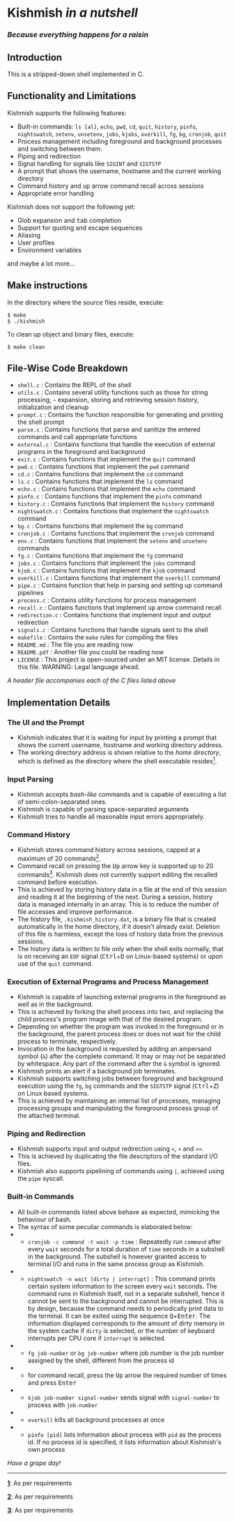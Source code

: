 # Kishmish *in a nutshell*
### *Because everything happens for a raisin*

## Introduction
This is a stripped-down shell implemented in C.

## Functionality and Limitations
Kishmish supports the following features:

- Built-in commands: `ls [al]`, `echo`, `pwd`, `cd`, `quit`, `history`, `pinfo`, `nightswatch`, `setenv`, `unsetenv`, `jobs`, `kjobs`, `overkill`, `fg`, `bg`, `cronjob`, `quit`
- Process management including foreground and background processes and switching between them.
- Piping and redirection
- Signal handling for signals like `SIGINT` and `SIGTSTP`
- A prompt that shows the username, hostname and the current working directory
- Command history and <kbd>up</kbd> arrow command recall across sessions
- Appropriate error handling

Kishmish does not support the following yet:

- Glob expansion and <kbd>tab</kbd> completion
- Support for quoting and escape sequences
- Aliasing
- User profiles
- Environment variables

and maybe a lot more...

## Make instructions

In the directory where the source files reside, execute:
```shell
$ make
$ ./kishmish
```

To clean up object and binary files, execute:
```shell
$ make clean
```

## File-Wise Code Breakdown

- `shell.c` : Contains the REPL of the shell
- `utils.c` : Contains several utility functions such as those for string processing, `~` expansion, storing and retrieving session history, initialization and cleanup
- `prompt.c` : Contains the function responsible for generating and printing the shell prompt
- `parse.c` : Contains functions that parse and sanitize the entered commands and call appropriate functions
- `external.c` : Contains functions that handle the execution of external programs in the foreground and background
- `exit.c` : Contains functions that implement the `quit` command
- `pwd.c` : Contains functions that implement the `pwd` command
- `cd.c` : Contains functions that implement the `cd` command
- `ls.c` : Contains functions that implement the `ls` command
- `echo.c` : Contains functions that implement the `echo` command
- `pinfo.c` : Contains functions that implement the `pinfo` command
- `history.c` : Contains functions that implement the `history` command
- `nightswatch.c` : Contains functions that implement the `nightswatch` command
- `bg.c` : Contains functions that implement the `bg` command
- `cronjob.c` : Contains functions that implement the `cronjob` command
- `env.c` : Contains functions that implement the `setenv` and `unsetenv` commands
- `fg.c` : Contains functions that implement the `fg` command
- `jobs.c` : Contains functions that implement the `jobs` command
- `kjob.c` : Contains functions that implement the `kjob` command
- `overkill.c` : Contains functions that implement the `overkill` command
- `pipe.c` : Contains function that help in parsing and setting up command pipelines
- `process.c` : Contains utility functions for process management
- `recall.c` : Contains functions that implement <kbd>up</kbd> arrow command recall
- `redirection.c` : Contains functions that implement input and output redirection
- `signals.c` : Contains functions that handle signals sent to the shell
- `makefile` : Contains the `make` rules for compiling the files
- `README.md` : The file you are reading now
- `README.pdf` : Another file you could be reading now
- `LICENSE` : This project is open-sourced under an MIT license. Details in this file. WARNING: Legal language ahead.

*A header file accompanies each of the C files listed above*

## Implementation Details

### The UI and the Prompt
- Kishmish indicates that it is waiting for input by printing a prompt that shows the current username, hostname and working directory address.
- The working directory address is shown relative to the *home directory*, which is defined as the directory where the shell executable resides<a id="note1" href="#foot1"><sup>1</sup></a>.

### Input Parsing
- Kishmish accepts *bash-like* commands and is capable of executing a list of semi-colon-separated ones.
- Kishmish is capable of parsing space-separated arguments
- Kishmish tries to handle all reasonable input errors appropriately.

### Command History
- Kishmish stores command history across sessions, capped at a maximum of 20 commands<a id="note2" href="#foot2"><sup>2</sup></a>.
- Command recall on pressing the <kbd>Up</kbd> arrow key is supported up to 20 commands<a id="note3" href="#foot3"><sup>3</sup></a>. Kishmish does not currently support editing the recalled command before execution.
- This is achieved by storing history data in a file at the end of this session and reading it at the beginning of the next. During a session, history data is managed internally in an array. This is to reduce the number of file accesses and improve performance.
- The history file, `.kishmish_history.dat`, is a binary file that is created automatically in the home directory, if it doesn't already exist. Deletion of this file is harmless, except the loss of history data from the previous sessions.
- The history data is written to file only when the shell exits normally, that is on receiving an `EOF` signal (<kbd>Ctrl</kbd>+<kbd>D</kbd> on Linux-based systems) or upon use of the `quit` command.

### Execution of External Programs and Process Management
- Kishmish is capable of launching external programs in the foreground as well as in the background.
- This is achieved by forking the shell process into two, and replacing the child process's program image with that of the desired program.
- Depending on whether the program was invoked in the foreground or in the background, the parent process does or does not wait for the child process to terminate, respectively.
- Invocation in the background is requested by adding an ampersand symbol (`&`) after the complete command. It may or may not be separated by whitespace. Any part of the command after the `&` symbol is ignored.
- Kishmish prints an alert if a background job terminates.
- Kishmish supports switching jobs between foreground and background execution using the `fg`, `bg` commands and the `SIGTSTP` signal (<kbd>Ctrl</kbd>+<kbd>Z</kbd>) on Linux based systems.
- This is achieved by maintaining an internal list of processes, managing processing groups and manipulating the foreground process group of the attached terminal.

### Piping and Redirection
- Kishmish supports input and output redirection using `<`,  `>` and `>>`.
- This is achieved by duplicating the file descriptors of the standard I/O files.
- Kishmish also supports pipelining of commands using `|`, achieved using the `pipe` syscall.

### Built-in Commands
- All built-in commands listed above behave as expected, mimicking the behaviour of bash.
- The syntax of some peculiar commands is elaborated below:
- - `cronjob -c command -t wait -p time` : Repeatedly run `command` after every `wait` seconds for a total duration of `time` seconds in a subshell in the background. The subshell is however granted access to terminal I/O and runs in the same process group as Kishmish.
- - `nightswatch -n wait [dirty | interrupt]` : This command prints certain system information to the screen every `wait` seconds. The command runs in Kishmish itself, not in a separate subshell, hence it cannot be sent to the background and cannot be interrupted. This is by design, because the command needs to periodically print data to the terminal. It can be exited using the sequence <kbd>Q</kbd>+<kbd>Enter</kbd>. The information displayed corresponds to the amount of dirty memory in the system cache if `dirty` is selected, or the number of keyboard interrupts per CPU core if `interrupt` is selected.
- - `fg job-number` or `bg job-number` where job number is the job number assigned by the shell, different from the process id
- - for command recall, press the <kbd>Up</kbd> arrow the required number of times and press <kbd>Enter</kbd>
- - `kjob job-number signal-number` sends signal with `signal-number` to process with `job-number`
- - `overkill` kills all background processes at once
- - `pinfo [pid]` lists information about process with `pid` as the process id. If no process id is specified, it lists information about Kishmish's own process

*Have a grape day!*

___
<a id="foot1" href="#note1"><b>1</b></a>: As per requirements

<a id="foot2" href="#note2"><b>2</b></a>: As per requirements

<a id="foot3" href="#note3"><b>3</b></a>: As per requirements
